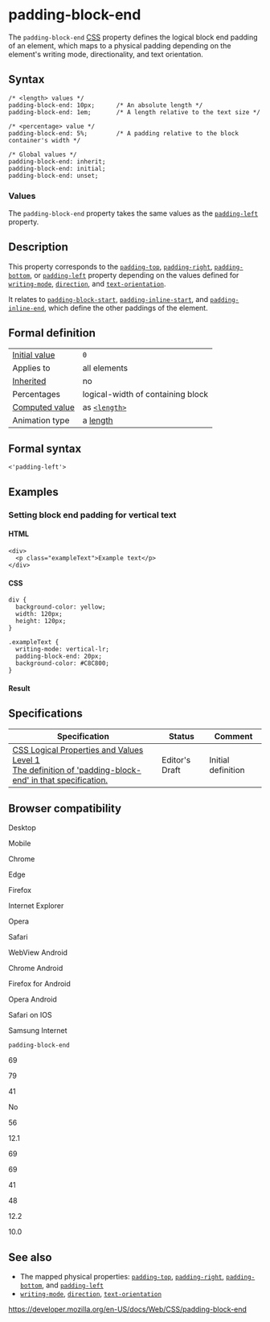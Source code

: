 # padding-block-end

The `padding-block-end` [CSS](https://developer.mozilla.org/en-US/docs/Web/CSS) property defines the logical block end padding of an element, which maps to a physical padding depending on the element's writing mode, directionality, and text orientation.

## Syntax

    /* <length> values */
    padding-block-end: 10px;      /* An absolute length */
    padding-block-end: 1em;       /* A length relative to the text size */

    /* <percentage> value */
    padding-block-end: 5%;        /* A padding relative to the block container's width */

    /* Global values */
    padding-block-end: inherit;
    padding-block-end: initial;
    padding-block-end: unset;

### Values

The `padding-block-end` property takes the same values as the [`padding-left`](padding-left) property.

## Description

This property corresponds to the [`padding-top`](padding-top), [`padding-right`](padding-right), [`padding-bottom`](padding-bottom), or [`padding-left`](padding-left) property depending on the values defined for [`writing-mode`](writing-mode), [`direction`](direction), and [`text-orientation`](text-orientation).

It relates to [`padding-block-start`](padding-block-start), [`padding-inline-start`](padding-inline-start), and [`padding-inline-end`](padding-inline-end), which define the other paddings of the element.

## Formal definition

<table><tbody><tr class="odd"><td><a href="initial_value">Initial value</a></td><td><code>0</code></td></tr><tr class="even"><td>Applies to</td><td>all elements</td></tr><tr class="odd"><td><a href="inheritance">Inherited</a></td><td>no</td></tr><tr class="even"><td>Percentages</td><td>logical-width of containing block</td></tr><tr class="odd"><td><a href="computed_value">Computed value</a></td><td>as <a href="length"><code>&lt;length&gt;</code></a></td></tr><tr class="even"><td>Animation type</td><td>a <a href="length#interpolation">length</a></td></tr></tbody></table>

## Formal syntax

    <'padding-left'>

## Examples

### Setting block end padding for vertical text

#### HTML

    <div>
      <p class="exampleText">Example text</p>
    </div>

#### CSS

    div {
      background-color: yellow;
      width: 120px;
      height: 120px;
    }

    .exampleText {
      writing-mode: vertical-lr;
      padding-block-end: 20px;
      background-color: #C8C800;
    }

#### Result

## Specifications

<table><thead><tr class="header"><th>Specification</th><th>Status</th><th>Comment</th></tr></thead><tbody><tr class="odd"><td><a href="https://drafts.csswg.org/css-logical/#propdef-padding-block-end">CSS Logical Properties and Values Level 1<br />
<span class="small">The definition of 'padding-block-end' in that specification.</span></a></td><td><span class="spec-ed">Editor's Draft</span></td><td>Initial definition</td></tr></tbody></table>

## Browser compatibility

Desktop

Mobile

Chrome

Edge

Firefox

Internet Explorer

Opera

Safari

WebView Android

Chrome Android

Firefox for Android

Opera Android

Safari on IOS

Samsung Internet

`padding-block-end`

69

79

41

No

56

12.1

69

69

41

48

12.2

10.0

## See also

- The mapped physical properties: [`padding-top`](padding-top), [`padding-right`](padding-right), [`padding-bottom`](padding-bottom), and [`padding-left`](padding-left)
- [`writing-mode`](writing-mode), [`direction`](direction), [`text-orientation`](text-orientation)

<a href="https://developer.mozilla.org/en-US/docs/Web/CSS/padding-block-end" class="_attribution-link">https://developer.mozilla.org/en-US/docs/Web/CSS/padding-block-end</a>
